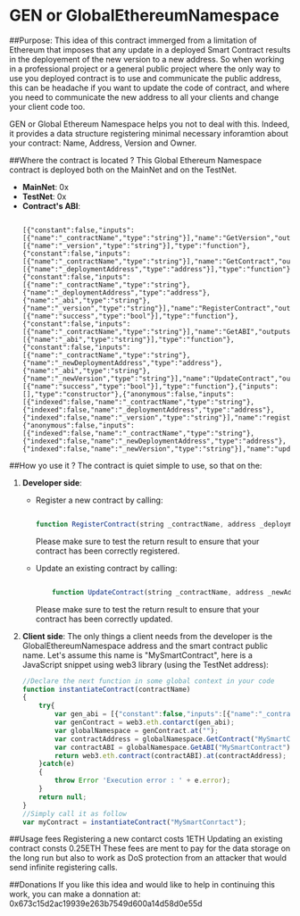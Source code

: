 # GEN or GlobalEthereumNamespace


##Purpose:
This idea of this contract immerged from a limitation of Ethereum that imposes that any update in a deployed Smart Contract
results in the deployement of the new version to a new address.
So when working in a professional project or a general public project where the only way to use you deployed contract is to 
use and communicate the public address, this can be headache if you want to update the code of contract, and where you need
to communicate the new address to all your clients and change your client code too.

GEN or Global Ethereum Namespace helps you not to deal with this. Indeed, it provides a data structure registering minimal
necessary inforamtion about your contract: Name, Address, Version and Owner. 


##Where the contract is located ?
This Global Ethereum Namespace contract is deployed both on the MainNet and on the TestNet.

- **MainNet**: 0x
- **TestNet**: 0x
- **Contract's ABI**: 
    ```

    [{"constant":false,"inputs":[{"name":"_contractName","type":"string"}],"name":"GetVersion","outputs":[{"name":"_version","type":"string"}],"type":"function"},{"constant":false,"inputs":[{"name":"_contractName","type":"string"}],"name":"GetContract","outputs":[{"name":"_deploymentAddress","type":"address"}],"type":"function"},{"constant":false,"inputs":[{"name":"_contractName","type":"string"},{"name":"_deploymentAddress","type":"address"},{"name":"_abi","type":"string"},{"name":"_version","type":"string"}],"name":"RegisterContract","outputs":[{"name":"success","type":"bool"}],"type":"function"},{"constant":false,"inputs":[{"name":"_contractName","type":"string"}],"name":"GetABI","outputs":[{"name":"_abi","type":"string"}],"type":"function"},{"constant":false,"inputs":[{"name":"_contractName","type":"string"},{"name":"_newDeploymentAddress","type":"address"},{"name":"_abi","type":"string"},{"name":"_newVersion","type":"string"}],"name":"UpdateContract","outputs":[{"name":"success","type":"bool"}],"type":"function"},{"inputs":[],"type":"constructor"},{"anonymous":false,"inputs":[{"indexed":false,"name":"_contractName","type":"string"},{"indexed":false,"name":"_deploymentAddress","type":"address"},{"indexed":false,"name":"_version","type":"string"}],"name":"registerContract","type":"event"},{"anonymous":false,"inputs":[{"indexed":false,"name":"_contractName","type":"string"},{"indexed":false,"name":"_newDeploymentAddress","type":"address"},{"indexed":false,"name":"_newVersion","type":"string"}],"name":"updateContract","type":"event"}]
    ```

##How yo use it ?
The contract is quiet simple to use, so that on the:

1. **Developer side**:

    - Register a new contract by calling:
        ```javascript

        function RegisterContract(string _contractName, address _deploymentAddress, string _abi, string _version) returns (bool success)
        ```
        Please make sure to test the return result to ensure that your contract has been correctly registered.

    - Update an existing contract by calling:
        ```javascript

            function UpdateContract(string _contractName, address _newAddress, string _abi, string _newVersion) returns (bool success)
        ```
        Please make sure to test the return result to ensure that your contract has been correctly updated.

2. **Client side**:
The only things a client needs from the developer is the GlobalEthereumNamespace address and the smart contract public name. Let's assume this name is "MySmartContract", here is a JavaScript snippet using web3 library (using the TestNet address):
    
    ```javascript
    //Declare the next function in some global context in your code
    function instantiateContract(contractName)
    {
        try{
            var gen_abi = [{"constant":false,"inputs":[{"name":"_contractName","type":"string"}],"name":"GetVersion","outputs":[{"name":"_version","type":"string"}],"type":"function"},{"constant":false,"inputs":[{"name":"_contractName","type":"string"}],"name":"GetContract","outputs":[{"name":"_deploymentAddress","type":"address"}],"type":"function"},{"constant":false,"inputs":[{"name":"_contractName","type":"string"},{"name":"_deploymentAddress","type":"address"},{"name":"_abi","type":"string"},{"name":"_version","type":"string"}],"name":"RegisterContract","outputs":[{"name":"success","type":"bool"}],"type":"function"},{"constant":false,"inputs":[{"name":"_contractName","type":"string"}],"name":"GetABI","outputs":[{"name":"_abi","type":"string"}],"type":"function"},{"constant":false,"inputs":[{"name":"_contractName","type":"string"},{"name":"_newDeploymentAddress","type":"address"},{"name":"_abi","type":"string"},{"name":"_newVersion","type":"string"}],"name":"UpdateContract","outputs":[{"name":"success","type":"bool"}],"type":"function"},{"inputs":[],"type":"constructor"},{"anonymous":false,"inputs":[{"indexed":false,"name":"_contractName","type":"string"},{"indexed":false,"name":"_deploymentAddress","type":"address"},{"indexed":false,"name":"_version","type":"string"}],"name":"registerContract","type":"event"},{"anonymous":false,"inputs":[{"indexed":false,"name":"_contractName","type":"string"},{"indexed":false,"name":"_newDeploymentAddress","type":"address"},{"indexed":false,"name":"_newVersion","type":"string"}],"name":"updateContract","type":"event"}];
            var genContract = web3.eth.contarct(gen_abi);
            var globalNamespace = genContract.at("");
            var contractAddress = globalNamespace.GetContract("MySmartContract");
            var contractABI = globalNamespace.GetABI("MySmartContract");
            return web3.eth.contract(contractABI).at(contractAddress);
        }catch(e)
        {
            throw Error 'Execution error : ' + e.error);
        }
        return null;
    }
    //Simply call it as follow
    var myContract = instantiateContract("MySmartConrtact");
    ```

##Usage fees
Registering a new contarct costs 1ETH
Updating an existing contract consts 0.25ETH
These fees are ment to pay for the data storage on the long run but also to work as DoS protection from an attacker that
would send infinite registering calls.

##Donations
If you like this idea and would like to help in continuing this work, you can make a donnation at: 0x673c15d2ac19939e263b7549d600a14d58d0e55d